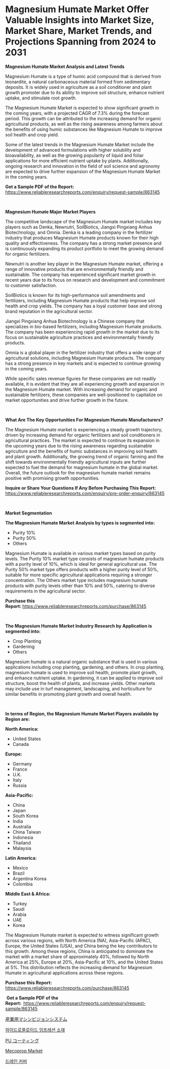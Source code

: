 <p><h1>Magnesium Humate Market Offer Valuable Insights into Market Size, Market Share, Market Trends, and Projections Spanning from 2024 to 2031</h1></p><p><strong>Magnesium Humate Market Analysis and Latest Trends</strong></p>
<p><p>Magnesium Humate is a type of humic acid compound that is derived from leonardite, a natural carbonaceous material formed from sedimentary deposits. It is widely used in agriculture as a soil conditioner and plant growth promoter due to its ability to improve soil structure, enhance nutrient uptake, and stimulate root growth. </p><p>The Magnesium Humate Market is expected to show significant growth in the coming years, with a projected CAGR of 7.3% during the forecast period. This growth can be attributed to the increasing demand for organic agricultural products, as well as the rising awareness among farmers about the benefits of using humic substances like Magnesium Humate to improve soil health and crop yield. </p><p>Some of the latest trends in the Magnesium Humate Market include the development of advanced formulations with higher solubility and bioavailability, as well as the growing popularity of liquid and foliar applications for more efficient nutrient uptake by plants. Additionally, ongoing research and innovation in the field of soil science and agronomy are expected to drive further expansion of the Magnesium Humate Market in the coming years.</p></p>
<p><strong>Get a Sample PDF of the Report:&nbsp;</strong> <a href="https://www.reliableresearchreports.com/enquiry/request-sample/863145">https://www.reliableresearchreports.com/enquiry/request-sample/863145</a></p>
<p>&nbsp;</p>
<p><strong>Magnesium Humate Major Market Players</strong></p>
<p><p>The competitive landscape of the Magnesium Humate market includes key players such as Denka, Newnutri, SoilBiotics, Jiangxi Pingxiang Anhua Biotechnology, and Omnia. Denka is a leading company in the fertilizer industry that produces Magnesium Humate products known for their high quality and effectiveness. The company has a strong market presence and is continuously expanding its product portfolio to meet the growing demand for organic fertilizers.</p><p>Newnutri is another key player in the Magnesium Humate market, offering a range of innovative products that are environmentally friendly and sustainable. The company has experienced significant market growth in recent years due to its focus on research and development and commitment to customer satisfaction.</p><p>SoilBiotics is known for its high-performance soil amendments and fertilizers, including Magnesium Humate products that help improve soil health and crop yields. The company has a loyal customer base and strong brand reputation in the agricultural sector.</p><p>Jiangxi Pingxiang Anhua Biotechnology is a Chinese company that specializes in bio-based fertilizers, including Magnesium Humate products. The company has been experiencing rapid growth in the market due to its focus on sustainable agriculture practices and environmentally friendly products.</p><p>Omnia is a global player in the fertilizer industry that offers a wide range of agricultural solutions, including Magnesium Humate products. The company has a strong presence in key markets and is expected to continue growing in the coming years.</p><p>While specific sales revenue figures for these companies are not readily available, it is evident that they are all experiencing growth and expansion in the Magnesium Humate market. With increasing demand for organic and sustainable fertilizers, these companies are well-positioned to capitalize on market opportunities and drive further growth in the future.</p></p>
<p>&nbsp;</p>
<p><strong>What Are The Key Opportunities For Magnesium Humate Manufacturers?</strong></p>
<p><p>The Magnesium Humate market is experiencing a steady growth trajectory, driven by increasing demand for organic fertilizers and soil conditioners in agricultural practices. The market is expected to continue its expansion in the upcoming years due to the rising awareness regarding sustainable agriculture and the benefits of humic substances in improving soil health and plant growth. Additionally, the growing trend of organic farming and the shift towards environmentally friendly agricultural inputs are further expected to fuel the demand for magnesium humate in the global market. Overall, the future outlook for the magnesium humate market remains positive with promising growth opportunities.</p></p>
<p><strong>Inquire or Share Your Questions If Any Before Purchasing This Report:</strong> <a href="https://www.reliableresearchreports.com/enquiry/pre-order-enquiry/863145">https://www.reliableresearchreports.com/enquiry/pre-order-enquiry/863145</a></p>
<p>&nbsp;</p>
<p><strong>Market Segmentation</strong></p>
<p><strong>The Magnesium Humate Market Analysis by types is segmented into:</strong></p>
<p><ul><li>Purity 10%</li><li>Purity 50%</li><li>Others</li></ul></p>
<p><p>Magnesium Humate is available in various market types based on purity levels. The Purity 10% market type consists of magnesium humate products with a purity level of 10%, which is ideal for general agricultural use. The Purity 50% market type offers products with a higher purity level of 50%, suitable for more specific agricultural applications requiring a stronger concentration. The Others market type includes magnesium humate products with purity levels other than 10% and 50%, catering to diverse requirements in the agricultural sector.</p></p>
<p><strong>Purchase this Report:&nbsp;</strong><a href="https://www.reliableresearchreports.com/purchase/863145">https://www.reliableresearchreports.com/purchase/863145</a></p>
<p>&nbsp;</p>
<p><strong>The Magnesium Humate Market Industry Research by Application is segmented into:</strong></p>
<p><ul><li>Crop Planting</li><li>Gardening</li><li>Others</li></ul></p>
<p><p>Magnesium humate is a natural organic substance that is used in various applications including crop planting, gardening, and others. In crop planting, magnesium humate is used to improve soil health, promote plant growth, and enhance nutrient uptake. In gardening, it can be applied to improve soil structure, boost the health of plants, and increase yields. Other markets may include use in turf management, landscaping, and horticulture for similar benefits in promoting plant growth and overall health.</p></p>
<p>&nbsp;</p>
<p><strong>In terms of Region, the Magnesium Humate Market Players available by Region are:</strong></p>
<p>
    <p> <strong> North America: </strong>
        <ul>
            <li>United States</li>
            <li>Canada</li>
        </ul>
        </p> 
    <p> <strong> Europe: </strong>
        <ul>
            <li>Germany</li>
            <li>France</li>
            <li>U.K.</li>
            <li>Italy</li>
            <li>Russia</li>
        </ul>
        </p> 
    <p> <strong> Asia-Pacific: </strong>
        <ul>
            <li>China</li>
            <li>Japan</li>
            <li>South Korea</li>
            <li>India</li>
            <li>Australia</li>
            <li>China Taiwan</li>
            <li>Indonesia</li>
            <li>Thailand</li>
            <li>Malaysia</li>
        </ul>
        </p> 
    <p> <strong> Latin America: </strong>
        <ul>
            <li>Mexico</li>
            <li>Brazil</li>
            <li>Argentina Korea</li>
            <li>Colombia</li>
        </ul>
        </p> 
    <p> <strong> Middle East & Africa: </strong>
        <ul>
            <li>Turkey</li>
            <li>Saudi</li>
            <li>Arabia</li>
            <li>UAE</li>
            <li>Korea</li>
        </ul>
    </p>
    </p>
<p><p>The Magnesium Humate market is expected to witness significant growth across various regions, with North America (NA), Asia-Pacific (APAC), Europe, the United States (USA), and China being the key contributors to this growth. Among these regions, China is anticipated to dominate the market with a market share of approximately 40%, followed by North America at 25%, Europe at 20%, Asia-Pacific at 10%, and the United States at 5%. This distribution reflects the increasing demand for Magnesium Humate in agricultural applications across these regions.</p></p>
<p><strong>Purchase this Report: </strong><a href="https://www.reliableresearchreports.com/purchase/863145">https://www.reliableresearchreports.com/purchase/863145</a></p>
<p>&nbsp;<strong>Get a Sample PDF of the Report:&nbsp;&nbsp;</strong><a href="https://www.reliableresearchreports.com/enquiry/request-sample/863145">https://www.reliableresearchreports.com/enquiry/request-sample/863145</a></p>
<p><strong></strong></p>
<p><p><a href="https://medium.com/@arturokrs2023/%E7%94%A3%E6%A5%AD%E7%94%A8%E3%83%9E%E3%82%B7%E3%83%B3%E3%83%93%E3%82%B8%E3%83%A7%E3%83%B3%E3%82%B7%E3%82%B9%E3%83%86%E3%83%A0%E5%B8%82%E5%A0%B4%E3%81%AF-%E3%82%B7%E3%82%A7%E3%82%A2-%E3%82%B5%E3%82%A4%E3%82%BA-2031%E5%B9%B4%E3%81%BE%E3%81%A7%E3%81%AE%E4%BA%88%E6%B8%AC%E3%81%AB%E7%84%A6%E7%82%B9%E3%82%92%E5%BD%93%E3%81%A6%E3%81%A6%E3%81%84%E3%81%BE%E3%81%99-8d0d8395cff8">産業用マシンビジョンシステム</a></p><p><a href="https://medium.com/@nicholepatriciadoylenwnrjr0/%ED%95%98%EC%9D%B4%EB%93%9C%EB%A1%9C%EC%BD%9C%EB%A1%9C%EC%9D%B4%EB%93%9C-%EC%9D%B8%EC%83%81-%EC%9E%AC%EB%A3%8C-%EC%8B%9C%EC%9E%A5-%EC%8B%9C%EC%9E%A5-%EC%A0%90%EC%9C%A0%EC%9C%A8-%EC%8B%9C%EC%9E%A5-%EB%8F%99%ED%96%A5-%EB%B0%8F-%EB%AF%B8%EB%9E%98-%EC%84%B1%EC%9E%A5-%ED%83%90%EC%83%89-36ff76941631">하이드로콜로이드 임프레션 소재</a></p><p><a href="https://medium.com/@klon646/pu%E3%82%B3%E3%83%BC%E3%83%86%E3%82%A3%E3%83%B3%E3%82%B0%E5%B8%82%E5%A0%B4%E3%81%AE%E3%83%88%E3%83%AC%E3%83%B3%E3%83%89%E3%81%A8%E5%B8%82%E5%A0%B4%E5%88%86%E6%9E%90%E3%81%AF-2024%E5%B9%B4%E3%81%8B%E3%82%892031%E5%B9%B4%E3%81%AE%E6%9C%9F%E9%96%93%E3%81%AB%E4%BA%88%E6%B8%AC%E3%81%95%E3%82%8C%E3%81%A6%E3%81%84%E3%81%BE%E3%81%99-935ffbc2ae5b">PU コーティング</a></p><p><a href="https://github.com/nicholepatriciadoylenwnrjr0/Market-Research-Report-List-1/blob/main/mecoprop-market.md">Mecoprop Market</a></p><p><a href="https://medium.com/@sherrillcrooksxa8i18ucf2m/%EB%93%9C%EB%A0%88%EC%9D%B8-%EC%BB%A4%EB%B2%84-%EC%8B%9C%EC%9E%A5-%EB%B6%84%EC%84%9D-%EA%B8%80%EB%A1%9C%EB%B2%8C-%EC%82%B0%EC%97%85-%EC%A0%84%EB%A7%9D-%EB%B0%8F-%EC%98%88%EC%B8%A1-2024%EB%85%84%EB%B6%80%ED%84%B0-2031%EB%85%84%EA%B9%8C%EC%A7%80-81c228bf99ba">드레인 커버</a></p></p>